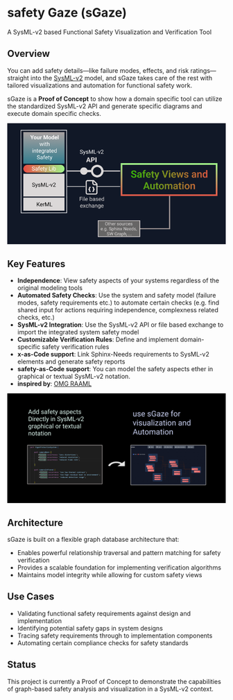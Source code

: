 # safety Gaze (sGaze)

A SysML-v2 based Functional Safety Visualization and Verification Tool

## Overview

You can add safety details—like failure modes, effects, and risk ratings—straight into the [SysML-v2](https://www.omg.org/spec/SysML/2.0/Beta2/About-SysML) model, and sGaze takes care of the rest with tailored visualizations and automation for functional safety work.

sGaze is a **Proof of Concept** to show how a domain specific tool can utilize the standardized SysML-v2 API and generate specific diagrams and execute domain specific checks.    


<img src="img/sgintro.png" alt="Architecture Diagram" width="600" />

## Key Features

- **Independence**: View safety aspects of your systems regardless of the original modeling tools 
- **Automated Safety Checks**: Use the system and safety model (failure modes, safety requirements etc.) to automate certain checks (e.g. find shared input for actions requiring independence, complexness related checks, etc.) 
- **SysML-v2 Integration**: Use the SysML-v2 API or file based exchange to import the integrated system safety model
- **Customizable Verification Rules**: Define and implement domain-specific safety verification rules
- **x-as-Code support**: Link Sphinx-Needs requirements to SysML-v2 elements and generate safety reports 
- **safety-as-Code support**: You can model the safety aspects ether in graphical or textual SysML-v2 notation.  
- **inspired by**: [OMG RAAML](https://www.omg.org/spec/RAAML/1.0/About-RAAML)

<img src="img/sGazeUsage.png" alt="Using sGaze" width="700" />

## Architecture

sGaze is built on a flexible graph database architecture that:

- Enables powerful relationship traversal and pattern matching for safety verification
- Provides a scalable foundation for implementing verification algorithms
- Maintains model integrity while allowing for custom safety views

## Use Cases

- Validating functional safety requirements against design and implementation
- Identifying potential safety gaps in system designs
- Tracing safety requirements through to implementation components
- Automating certain compliance checks for safety standards

## Status

This project is currently a Proof of Concept to demonstrate the capabilities of graph-based safety analysis and visualization in a SysML-v2 context.
